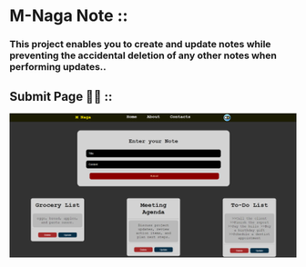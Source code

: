 # M-Naga Note :: 
### This project enables you to create and update notes while preventing the accidental deletion of any other notes when performing updates..

## Submit Page 👨‍💻 ::
![Submit Page](screenshot/Project.png?raw=true)

